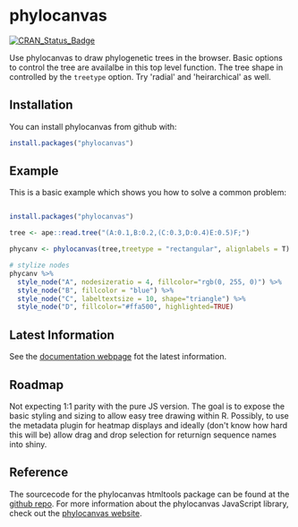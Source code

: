 
<!-- README.md is generated from README.Rmd. Please edit that file -->
phylocanvas
===========

[![CRAN\_Status\_Badge](http://www.r-pkg.org/badges/version/phylocanvas)](https://cran.r-project.org/package=phylocanvas)

Use phylocanvas to draw phylogenetic trees in the browser. Basic options to control the tree are availalbe in this top level function. The tree shape in controlled by the `treetype` option. Try 'radial' and 'heirarchical' as well.

Installation
------------

You can install phylocanvas from github with:

``` r
install.packages("phylocanvas")
```

Example
-------

This is a basic example which shows you how to solve a common problem:

``` r

install.packages("phylocanvas")

tree <- ape::read.tree("(A:0.1,B:0.2,(C:0.3,D:0.4)E:0.5)F;")

phycanv <- phylocanvas(tree,treetype = "rectangular", alignlabels = T)

# stylize nodes
phycanv %>%
  style_node("A", nodesizeratio = 4, fillcolor="rgb(0, 255, 0)") %>% 
  style_node("B", fillcolor = "blue") %>%
  style_node("C", labeltextsize = 10, shape="triangle") %>%
  style_node("D", fillcolor="#ffa500", highlighted=TRUE) 
```

Latest Information
------------------

See the [documentation webpage](https://zachcp.github.io/phylocanvas/) fot the latest information.

Roadmap
-------

Not expecting 1:1 parity with the pure JS version. The goal is to expose the basic styling and sizing to allow easy tree drawing within R. Possibly, to use the metadata plugin for heatmap displays and ideally (don't know how hard this will be) allow drag and drop selection for returnign sequence names into shiny.

Reference
---------

The sourcecode for the phylocanvas htmltools package can be found at the [github repo](https://github.com/zachcp/phylocanvas). For more information about the phylocanvas JavaScript library, check out the [phylocanvas website](http://phylocanvas.org).
